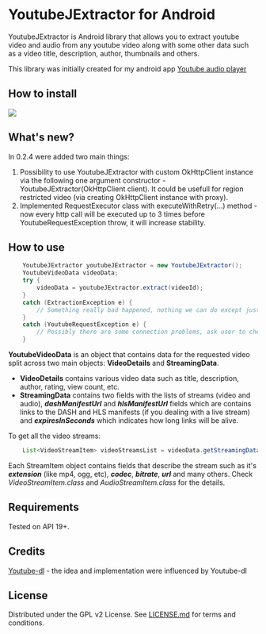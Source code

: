 # YoutubeJExtractor for Android

YoutubeJExtractor is Android library that allows you to extract youtube video and audio from any youtube video along with some other data such as a video title, description, author, thumbnails and others.

This library was initially created for my android app [Youtube audio player](https://github.com/kotvertolet/youtube-audio-player)
 
## How to install
[![](https://jitpack.io/v/kotvertolet/youtube-jextractor.svg)](https://jitpack.io/#kotvertolet/youtube-jextractor)

## What's new?
In 0.2.4 were added two main things:
1. Possibility to use YoutubeJExtractor with custom OkHttpClient instance via the following one argument constructor - YoutubeJExtractor(OkHttpClient client). It could be usefull for region restricted video (via creating OkHttpClient instance with proxy).
2. Implemented RequestExecutor class with executeWithRetry(...) method - now every http call will be executed up to 3 times before YoutubeRequestException throw, it will increase stability.

## How to use

```java
    YoutubeJExtractor youtubeJExtractor = new YoutubeJExtractor();
    YoutubeVideoData videoData;
    try {
        videoData = youtubeJExtractor.extract(videoId);
    }
    catch (ExtractionException e) {
        // Something really bad happened, nothing we can do except just show some error notification to the user 
    }
    catch (YoutubeRequestException e) {
        // Possibly there are some connection problems, ask user to check the internet connection and then retry 
    }
``` 
**YoutubeVideoData** is an object that contains data for the requested 
video split across two main objects: **VideoDetails** and **StreamingData**.

* **VideoDetails** contains various video data such as title, description, author, rating, view count, etc.
* **StreamingData** contains two fields with the lists of streams (video and audio), ***dashManifestUrl*** and ***hlsManifestUrl*** fields which are contains links to the DASH and HLS manifests (if you dealing with a live stream) and ***expiresInSeconds*** which indicates how long links will be alive.
 
To get all the video streams:
```java
    List<VideoStreamItem> videoStreamsList = videoData.getStreamingData().getVideoStreamItems()
``` 

Each StreamItem object contains fields that describe the stream such as
 it's ***extension*** (like mp4, ogg, etc),
 ***codec***, ***bitrate***, ***url*** and many others. 
 Check *VideoStreamItem.class* and *AudioStreamItem.class* for the details.

## Requirements

Tested on API 19+.

## Credits

[Youtube-dl](https://github.com/ytdl-org/youtube-dl) - the idea and implementation were influenced by Youtube-dl
 
## License

 Distributed under the GPL v2 License. See [LICENSE.md](https://github.com/kotvertolet/YoutubeJExtractor/blob/master/LICENSE) for terms and conditions.
